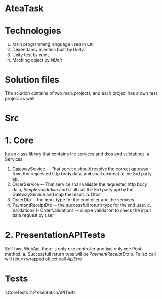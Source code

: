 # AteaTask

# Technologies
1. Main programming language used in *C#*.
2. Dependancy injection built by *Unity*.
3. Unity test by xunit.
4. Mocking object by *NUnit*

# Solution files
The solution contains of two main projects, and each project has a own test project as well.
# Src
# 1. Core
Its an class library that contains the services and dtos and validatinos.
a. Services
  1. GatewayService -- That service should resolve the correct gateway from the requested http body data, and shall connect to the 3rd party api.
  2. OrderService -- That service shall validate the requested http body data, *Simple validation* and shall call the 3rd party api by the GatewayService and map the result.
b. Dtos
  1. OrderDto -- the input type for the controller and the services.
  2. PaymentReceiptDto -- the successfull return type for the end user.
c. Validations
  1- OrderValidations -- simple validation to check the input data request by user.
  
 # 2. PresentationAPITests 
 Self host WebApi, there is only one controller and has only one Post method.
  a. Successfull return type will be *PaymentReceiptDto*
  b. Falied call will return wrapped object call *ApiErro*
# Tests
1.CoreTests
2.PresentationAPITests
